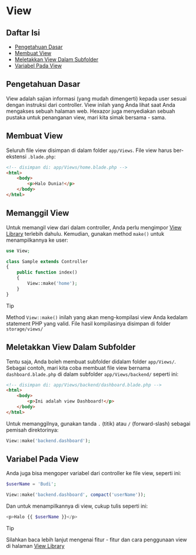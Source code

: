 # View

## Daftar Isi

-   [Pengetahuan Dasar](#pengetahuan-dasar)
-   [Membuat View](#membuat-view)
-   [Meletakkan View Dalam Subfolder](#meletakkan-view-dalam-subfolder)
-   [Variabel Pada View](#variabel-pada-view)

## Pengetahuan Dasar

View adalah sajian informasi (yang mudah dimengerti) kepada user sesuai dengan instruksi dari controller. View inilah yang Anda lihat saat Anda mengakses sebuah halaman web. Hexazor juga menyediakan sebuah pustaka untuk penanganan view, mari kita simak bersama - sama.

## Membuat View

Seluruh file view disimpan di dalam folder `app/Views`. File view harus ber-ekstensi `.blade.php`:

```html
<!-- disimpan di: app/Views/home.blade.php -->
<html>
	<body>
		<p>Halo Dunia!</p>
	</body>
</html>
```

## Memanggil View

Untuk memangil view dari dalam controller, Anda perlu mengimpor [View Library](/libraries/view.md#view-library) terlebih dahulu. Kemudian, gunakan method `make()` untuk menampilkannya ke user:

```php
use View;

class Sample extends Controller
{
	public function index()
	{
		View::make('home');
	}
}
```

> [!TIP]
> Method `View::make()` inilah yang akan meng-kompilasi view Anda kedalam statement PHP yang valid. File hasil kompilasinya disimpan di folder `storage/views/`

## Meletakkan View Dalam Subfolder

Tentu saja, Anda boleh membuat subfolder didalam folder `app/Views/`. Sebagai contoh, mari kita coba membuat file view bernama `dashboard.blade.php` di dalam subfolder `app/Views/backend/` seperti ini:

```html
<!-- disimpan di: app/Views/backend/dashboard.blade.php -->
<html>
	<body>
		<p>Ini adalah view Dashboard!</p>
	</body>
</html>
```

Untuk memanggilnya, gunakan tanda `.` (titik) atau `/` (forward-slash) sebagai pemisah direktorinya:

```php
View::make('backend.dashboard');
```

## Variabel Pada View

Anda juga bisa mengoper variabel dari controller ke file view, seperti ini:

```php
$userName = 'Budi';

View::make('backend.dashboard', compact('userName'));
```

Dan untuk menampilkannya di view, cukup tulis seperti ini:

```php
<p>Halo {{ $userName }}</p>
```

> [!TIP]
> Silahkan baca lebih lanjut mengenai fitur - fitur dan cara penggunaan view di halaman [View Library](/libraries/view.md#view-library)

